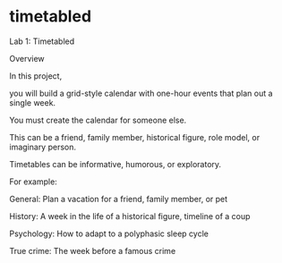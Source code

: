 # timetabled

Lab 1: Timetabled

Overview

In this project, 

you will build a grid-style calendar with one-hour events that plan out a single week. 

You must create the calendar for someone else. 

This can be a friend, family member, historical figure, role model, or imaginary person. 

Timetables can be informative, humorous, or exploratory. 

For example:


General: Plan a vacation for a friend, family member, or pet

History: A week in the life of a historical figure, timeline of a coup

Psychology: How to adapt to a polyphasic sleep cycle

True crime: The week before a famous crime
